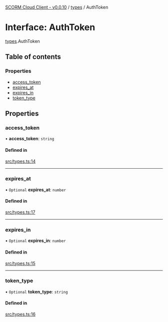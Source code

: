 [SCORM Cloud Client - v0.0.10](../README.md) / [types](../modules/types.md) / AuthToken

# Interface: AuthToken

[types](../modules/types.md).AuthToken

## Table of contents

### Properties

- [access\_token](types.AuthToken.md#access_token)
- [expires\_at](types.AuthToken.md#expires_at)
- [expires\_in](types.AuthToken.md#expires_in)
- [token\_type](types.AuthToken.md#token_type)

## Properties

### access\_token

• **access\_token**: `string`

#### Defined in

[src/types.ts:14](https://github.com/distributhor/scormcloud-client/blob/8456234/src/types.ts#L14)

___

### expires\_at

• `Optional` **expires\_at**: `number`

#### Defined in

[src/types.ts:17](https://github.com/distributhor/scormcloud-client/blob/8456234/src/types.ts#L17)

___

### expires\_in

• `Optional` **expires\_in**: `number`

#### Defined in

[src/types.ts:15](https://github.com/distributhor/scormcloud-client/blob/8456234/src/types.ts#L15)

___

### token\_type

• `Optional` **token\_type**: `string`

#### Defined in

[src/types.ts:16](https://github.com/distributhor/scormcloud-client/blob/8456234/src/types.ts#L16)
